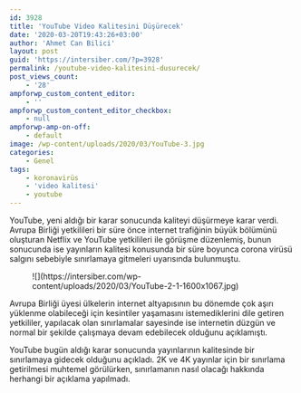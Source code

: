 ```yaml
---
id: 3928
title: 'YouTube Video Kalitesini Düşürecek'
date: '2020-03-20T19:43:26+03:00'
author: 'Ahmet Can Bilici'
layout: post
guid: 'https://intersiber.com/?p=3928'
permalink: /youtube-video-kalitesini-dusurecek/
post_views_count:
    - '28'
ampforwp_custom_content_editor:
    - ''
ampforwp_custom_content_editor_checkbox:
    - null
ampforwp-amp-on-off:
    - default
image: /wp-content/uploads/2020/03/YouTube-3.jpg
categories:
    - Genel
tags:
    - koronavirüs
    - 'video kalitesi'
    - youtube
---
```


YouTube, yeni aldığı bir karar sonucunda kaliteyi düşürmeye karar verdi. Avrupa Birliği yetkilileri bir süre önce internet trafiğinin büyük bölümünü oluşturan Netflix ve YouTube yetkilileri ile görüşme düzenlemiş, bunun sonucunda ise yayınların kalitesi konusunda bir süre boyunca corona virüsü salgını sebebiyle sınırlamaya gitmeleri uyarısında bulunmuştu.

<figure class="wp-block-image size-large">![](https://intersiber.com/wp-content/uploads/2020/03/YouTube-2-1-1600x1067.jpg)</figure>Avrupa Birliği üyesi ülkelerin internet altyapısının bu dönemde çok aşırı yüklenme olabileceği için kesintiler yaşamasını istemediklerini dile getiren yetkililer, yapılacak olan sınırlamalar sayesinde ise internetin düzgün ve normal bir şekilde çalışmaya devam edebilecek olduğunu açıklamıştı.

YouTube bugün aldığı karar sonucunda yayınlarının kalitesinde bir sınırlamaya gidecek olduğunu açıkladı. 2K ve 4K yayınlar için bir sınırlama getirilmesi muhtemel görülürken, sınırlamanın nasıl olacağı hakkında herhangi bir açıklama yapılmadı.